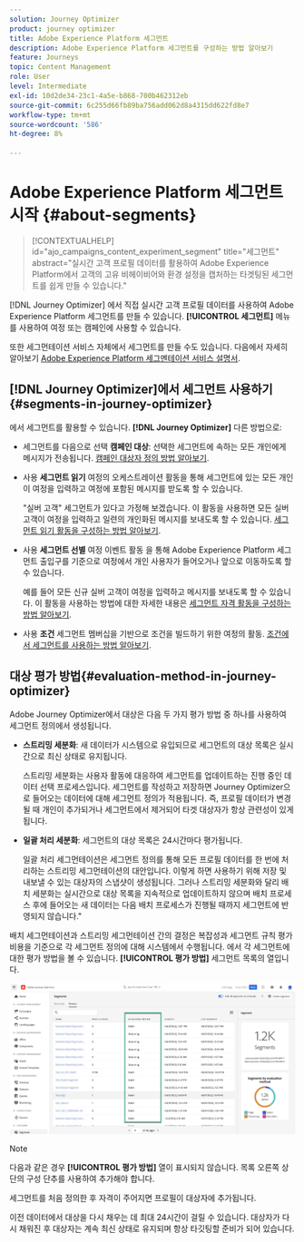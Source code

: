 ```yaml
---
solution: Journey Optimizer
product: journey optimizer
title: Adobe Experience Platform 세그먼트
description: Adobe Experience Platform 세그먼트를 구성하는 방법 알아보기
feature: Journeys
topic: Content Management
role: User
level: Intermediate
exl-id: 10d2de34-23c1-4a5e-b868-700b462312eb
source-git-commit: 6c255d66fb89ba756add062d8a4315dd622fd8e7
workflow-type: tm+mt
source-wordcount: '586'
ht-degree: 8%

---
```


# Adobe Experience Platform 세그먼트 시작 {#about-segments}

>[!CONTEXTUALHELP]
>id="ajo_campaigns_content_experiment_segment"
>title="세그먼트"
>abstract="실시간 고객 프로필 데이터를 활용하여 Adobe Experience Platform에서 고객의 고유 비헤이비어와 환경 설정을 캡처하는 타겟팅된 세그먼트를 쉽게 만들 수 있습니다."

[!DNL Journey Optimizer]  에서 직접 실시간 고객 프로필 데이터를 사용하여 Adobe Experience Platform 세그먼트를 만들 수 있습니다. **[!UICONTROL 세그먼트]** 메뉴를 사용하여 여정 또는 캠페인에 사용할 수 있습니다.

또한 세그먼테이션 서비스 자체에서 세그먼트를 만들 수도 있습니다. 다음에서 자세히 알아보기 [Adobe Experience Platform 세그멘테이션 서비스 설명서](https://experienceleague.adobe.com/docs/experience-platform/segmentation/home.html).

## [!DNL Journey Optimizer]에서  세그먼트 사용하기 {#segments-in-journey-optimizer}

에서 세그먼트를 활용할 수 있습니다. **[!DNL Journey Optimizer]** 다른 방법으로:

* 세그먼트를 다음으로 선택 **캠페인 대상**: 선택한 세그먼트에 속하는 모든 개인에게 메시지가 전송됩니다. [캠페인 대상자 정의 방법 알아보기](../campaigns/create-campaign.md#define-the-audience-audience).

* 사용 **세그먼트 읽기** 여정의 오케스트레이션 활동을 통해 세그먼트에 있는 모든 개인이 여정을 입력하고 여정에 포함된 메시지를 받도록 할 수 있습니다.

   &quot;실버 고객&quot; 세그먼트가 있다고 가정해 보겠습니다. 이 활동을 사용하면 모든 실버 고객이 여정을 입력하고 일련의 개인화된 메시지를 보내도록 할 수 있습니다. [세그먼트 읽기 활동을 구성하는 방법 알아보기](../building-journeys/read-segment.md#configuring-segment-trigger-activity).

* 사용 **세그먼트 선별** 여정 이벤트 활동 을 통해 Adobe Experience Platform 세그먼트 출입구를 기준으로 여정에서 개인 사용자가 들어오거나 앞으로 이동하도록 할 수 있습니다.

   예를 들어 모든 신규 실버 고객이 여정을 입력하고 메시지를 보내도록 할 수 있습니다. 이 활동을 사용하는 방법에 대한 자세한 내용은 [세그먼트 자격 활동을 구성하는 방법 알아보기](../building-journeys/segment-qualification-events.md).

* 사용 **조건** 세그먼트 멤버십을 기반으로 조건을 빌드하기 위한 여정의 활동. [조건에서 세그먼트를 사용하는 방법 알아보기](../building-journeys/condition-activity.md#using-a-segment).

## 대상 평가 방법{#evaluation-method-in-journey-optimizer}

Adobe Journey Optimizer에서 대상은 다음 두 가지 평가 방법 중 하나를 사용하여 세그먼트 정의에서 생성됩니다.

* **스트리밍 세분화**: 새 데이터가 시스템으로 유입되므로 세그먼트의 대상 목록은 실시간으로 최신 상태로 유지됩니다.

   스트리밍 세분화는 사용자 활동에 대응하여 세그먼트를 업데이트하는 진행 중인 데이터 선택 프로세스입니다. 세그먼트를 작성하고 저장하면 Journey Optimizer으로 들어오는 데이터에 대해 세그먼트 정의가 적용됩니다. 즉, 프로필 데이터가 변경될 때 개인이 추가되거나 세그먼트에서 제거되어 타겟 대상자가 항상 관련성이 있게 됩니다.

* **일괄 처리 세분화**: 세그먼트의 대상 목록은 24시간마다 평가됩니다.

   일괄 처리 세그먼테이션은 세그먼트 정의를 통해 모든 프로필 데이터를 한 번에 처리하는 스트리밍 세그먼테이션의 대안입니다. 이렇게 하면 사용하기 위해 저장 및 내보낼 수 있는 대상자의 스냅샷이 생성됩니다. 그러나 스트리밍 세분화와 달리 배치 세분화는 실시간으로 대상 목록을 지속적으로 업데이트하지 않으며 배치 프로세스 후에 들어오는 새 데이터는 다음 배치 프로세스가 진행될 때까지 세그먼트에 반영되지 않습니다.&quot;

배치 세그먼테이션과 스트리밍 세그먼테이션 간의 결정은 복잡성과 세그먼트 규칙 평가 비용을 기준으로 각 세그먼트 정의에 대해 시스템에서 수행됩니다. 에서 각 세그먼트에 대한 평가 방법을 볼 수 있습니다. **[!UICONTROL 평가 방법]** 세그먼트 목록의 열입니다.

![](assets/evaluation-method.png)

>[!NOTE]
>
>다음과 같은 경우 **[!UICONTROL 평가 방법]** 열이 표시되지 않습니다. 목록 오른쪽 상단의 구성 단추를 사용하여 추가해야 합니다.

세그먼트를 처음 정의한 후 자격이 주어지면 프로필이 대상자에 추가됩니다.

이전 데이터에서 대상을 다시 채우는 데 최대 24시간이 걸릴 수 있습니다. 대상자가 다시 채워진 후 대상자는 계속 최신 상태로 유지되며 항상 타깃팅할 준비가 되어 있습니다.
